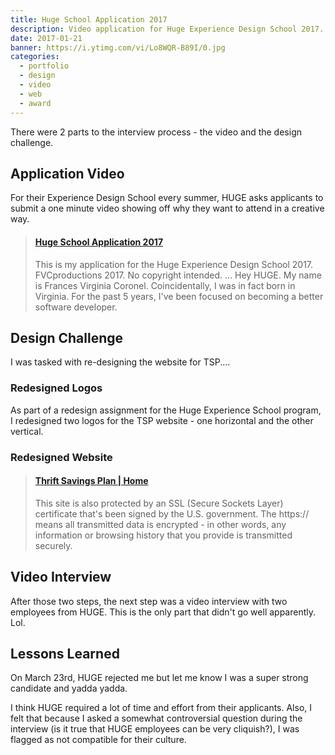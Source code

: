 ```yaml
---
title: Huge School Application 2017
description: Video application for Huge Experience Design School 2017.
date: 2017-01-21
banner: https://i.ytimg.com/vi/Lo8WQR-B89I/0.jpg
categories:
  - portfolio
  - design
  - video
  - web
  - award
---
```


There were 2 parts to the interview process - the video and the design challenge.

## Application Video

For their Experience Design School every summer, HUGE asks applicants to submit a one minute video showing off why they want to attend in a creative way.

<blockquote class="embedly-card"><h4><a href="https://www.youtube.com/watch?v=Lo8WQR-B89I">Huge School Application 2017</a></h4><p>This is my application for the Huge Experience Design School 2017. FVCproductions 2017. No copyright intended. ... Hey HUGE. My name is Frances Virginia Coronel. Coincidentally, I was in fact born in Virginia. For the past 5 years, I've been focused on becoming a better software developer.</p></blockquote>
<script async src="//cdn.embedly.com/widgets/platform.js" charset="UTF-8"></script>

## Design Challenge

I was tasked with re-designing the website for TSP....

### Redesigned Logos

As part of a redesign assignment for the Huge Experience School program, I redesigned two logos for the TSP website - one horizontal and the other vertical.

### Redesigned Website

<blockquote class="embedly-card"><h4><a href="http://fvcproductions.github.io/tsp-gov/">Thrift Savings Plan | Home</a></h4><p>This site is also protected by an SSL (Secure Sockets Layer) certificate that's been signed by the U.S. government. The https:// means all transmitted data is encrypted - in other words, any information or browsing history that you provide is transmitted securely.</p></blockquote>

## Video Interview

After those two steps, the next step was a video interview with two employees from HUGE. This is the only part that didn't go well apparently. Lol.

## Lessons Learned

On March 23rd, HUGE rejected me but let me know I was a super strong candidate and yadda yadda.

I think HUGE required a lot of time and effort from their applicants. Also, I felt that because I asked a somewhat controversial question during the interview (is it true that HUGE employees can be very cliquish?), I was flagged as not compatible for their culture.
